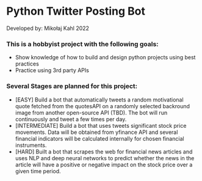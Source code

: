 # Python Twitter Posting Bot

Developed by: Mikołaj Kahl 2022

### This is a hobbyist project with the following goals:
- Show knowledge of how to build and design python projects using best practices
- Practice using 3rd party APIs

### Several Stages are planned for this project:
- [EASY] Build a bot that automatically tweets a random motivational quote fetched from the quotesAPI on a randomly selected backround image from another open-source API (TBD). The bot will run continuously and tweet a few times per day.
- [INTERMEDIATE] Build a bot that uses tweets significant stock price movements. Data will be obtained from yfinance API and several financial indicators will be calculated internally for chosen financial instruments.
- [HARD] Built a bot that scrapes the web for financial news articles and uses NLP and deep neural networks to predict whether the news in the article will have a positive or negative impact on the stock price over a given time period. 